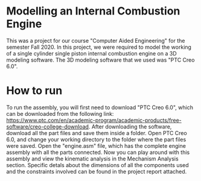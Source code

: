 # Modelling an Internal Combustion Engine
This was a project for our course "Computer Aided Engineering" for the semester Fall 2020. In this project, we were required to model the working of a single cylinder single piston internal combustion engine on a 3D modeling software. The 3D modeling software that we used was "PTC Creo 6.0".

# How to run
To run the assembly, you will first need to download "PTC Creo 6.0", which can be downloaded from the following link:
https://www.ptc.com/en/academic-program/academic-products/free-software/creo-college-download.
After downloading the software, download all the part files and save them inside a folder. Open PTC Creo 6.0, and change your working directory to the folder where the part files were saved. Open the "engine.asm" file, which has the complete engine assembly with all the parts connected. Now you can play around with this assembly and view the kinematic analysis in the Mechanism Analysis section. Specific detals about the dimensions of all the components used and the constraints involved can be found in the project report attached.
